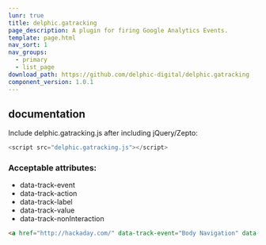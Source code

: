 ```yaml
---
lunr: true
title: delphic.gatracking
page_description: A plugin for firing Google Analytics Events.
template: page.html
nav_sort: 1
nav_groups:
  - primary
  - list_page
download_path: https://github.com/delphic-digital/delphic.gatracking
component_version: 1.0.1
---
```



## documentation

Include delphic.gatracking.js after including jQuery/Zepto:

```javascript
<script src="delphic.gatracking.js"></script>
```


### Acceptable attributes:

* data-track-event
* data-track-action
* data-track-label
* data-track-value
* data-track-nonInteraction

```html
<a href="http://hackaday.com/" data-track-event="Body Navigation" data-track-label="Hackaday homepage link">HACKADAY</a>
```